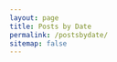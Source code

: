 ```yaml
---
layout: page
title: Posts by Date
permalink: /postsbydate/
sitemap: false
---
```


<div id="index">


</div>